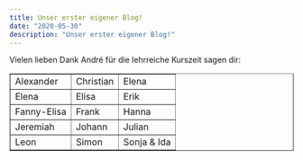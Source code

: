 ```yaml
---
title: Unser erster eigener Blog!
date: "2020-05-30"
description: "Unser erster eigener Blog!"
---
```


Vielen lieben Dank André für die lehrreiche Kurszeit sagen dir:

<table border="1">
 <tr>
    <td>Alexander</td>
    <td>Christian</td>
    <td>Elena</td>
 </tr>
 <tr>
    <td>Elena</td>
    <td>Elisa</td>
    <td>Erik</td>
</tr>
 <tr>
    <td>Fanny-Elisa</td>
    <td>Frank</td>
    <td>Hanna</td>
</tr>
 <tr>
    <td>Jeremiah</td>
    <td>Johann</td>
    <td>Julian</td>
</tr>
 <tr>
    <td>Leon</td>
    <td>Simon</td>
    <td>Sonja & Ida</td>
</tr>
</table>
